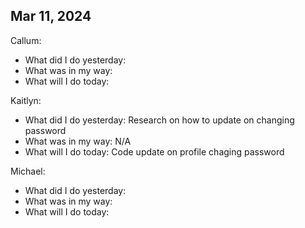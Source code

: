 ## Mar 11, 2024
Callum:
- What did I do yesterday: 
- What was in my way: 
- What will I do today: 

Kaitlyn:
- What did I do yesterday: Research on how to update on changing password
- What was in my way: N/A
- What will I do today: Code update on profile chaging password

Michael:
- What did I do yesterday: 
- What was in my way: 
- What will I do today: 
